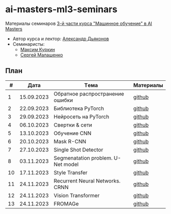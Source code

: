 # ai-masters-ml3-seminars
Материалы семинаров [3-й части курса "Машинное обучение" в AI Masters](https://aimasters.ru/ml3)

* Автор курса и лектор: [Александр Дьяконов](https://github.com/Dyakonov)
* Семинаристы:
  * [Максим Куркин](https://github.com/Fr0do)
  * [Сергей Малашенко](https://github.com/SergeyMalashenko)
  
## План

|#  |Дата       |Tема                                         |Материалы                                                            
|---|-----------|---------------------------------------------|---------------------------------------------------------------------|
|1  |15.09.2023 |Обратное распространение ошибки              |[github](seminars/01_backprop/seminar01_backprop.ipynb          )    |
|2  |22.09.2023 |Библиотека PyTorch                           |[github](seminars/02_pytorch/seminar02_pytorch.ipynb            )    |
|3  |29.09.2023 |Нейросеть на PyTorch                         |[github](seminars/03_neuralnetwork/seminar03_neuralnetwork.ipynb)    |
|4  |06.10.2023 |Свертки & сети                               |[github](seminars/04_convolutions/seminar04_convolutions.ipynb  )    |
|5  |13.10.2023 |Обучение CNN                                 |[github](seminars/05_cnn/seminar05_cnn.ipynb                    )    |
|6  |20.10.2023 |Mask R-CNN                                   |[github](seminars/06_mask_r_cnn/seminar06_mask_r_cnn.ipynb      )    |
|7  |27.10.2023 |Single Shot Detector                         |[github](seminars/07_ssd/seminar07_ssd.ipynb                    )    |
|8  |03.11.2023 |Segmenatation problem. U-Net model           |[github](seminars/08_segmentation/seminar08_segmentation.ipynb  )    |
|10 |17.11.2023 |Style Transfer                               |[github](seminars/10_styletransfer/seminar10_styletransfer.ipynb)    |
|11 |24.11.2023 |Recurrent Neural Networks. CRNN              |[github](seminars/11_crnn/seminar11_crnn.ipynb                  )    |
|12 |24.11.2023 |Vision Transformer                           |[github](seminars/12_vit/seminar12_vit.ipynb)                        |
|13 |24.11.2023 |FROMAGe                                      |[github](seminars/13_fromage/seminar13_fromage.ipynb)                |
